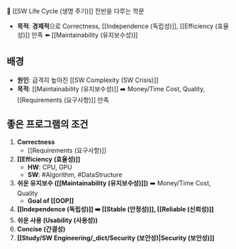 📌 [[SW Life Cycle (생명 주기)]] 전반을 다루는 학문
- **목적**: **경제적**으로 Correctness, [[Independence (독립성)]], [[Efficiency (효율성)]] 만족 ⬅️ [[Maintainability (유지보수성)]]

## 배경
- **원인**: 급격히 높아진 [[SW Complexity (SW Crisis)]]
- **목적**: [[Maintainability (유지보수성)]] ➡️ Money/Time Cost, Quality, [[Requirements (요구사항)]] 만족

## 좋은 프로그램의 조건
1. **Correctness**
	- [[Requirements (요구사항)]]
2. **[[Efficiency (효율성)]]**
	- **HW**: CPU, GPU
	- **SW**: #Algorithm, #DataStructure
3. **쉬운 유지보수 ([[Maintainability (유지보수성)]])** ➡️ Money/Time Cost, Quality
	- **Goal of [[OOP]]**
4. **[[Independence (독립성)]] ➡️ [[Stable (안정성)]], [[Reliable (신뢰성)]]**
5. **쉬운 사용 (Usability (사용성))**
6. **Concise (간결성)**
7. **[[Study/SW Engineering/_dict/Security (보안성)|Security (보안성)]]**
